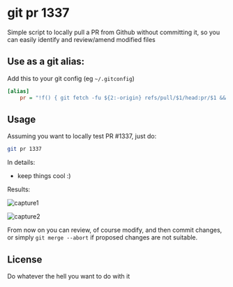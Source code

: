# git pr 1337

Simple script to locally pull a PR from Github without committing it, so you can easily identify and review/amend modified files

## Use as a git alias:

Add this to your git config (eg `~/.gitconfig`)

```ini
[alias]
    pr = "!f() { git fetch -fu ${2:-origin} refs/pull/$1/head:pr/$1 && git checkout pr/$1; }; f"
```

## Usage

Assuming you want to locally test PR #1337, just do:

```sh
git pr 1337
```

In details:
* keep things cool :)

Results:

![capture1](https://cloud.githubusercontent.com/assets/223647/25444201/93d3d19a-2aaa-11e7-9df9-456bc22f2ea8.PNG)

![capture2](https://cloud.githubusercontent.com/assets/223647/25444316/f3379ad6-2aaa-11e7-8f71-2814f094b6a5.png)

From now on you can review, of course modify, and then commit changes, or simply `git merge --abort` if proposed changes are not suitable.

## License

Do whatever the hell you want to do with it




